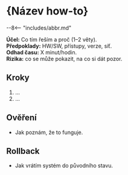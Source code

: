
# {Název how-to}
--8<-- "includes/abbr.md"

**Účel:** Co tím řeším a proč (1–2 věty).  
**Předpoklady:** HW/SW, přístupy, verze, síť.  
**Odhad času:** X minut/hodin.  
**Rizika:** co se může pokazit, na co si dát pozor.

## Kroky
1. ...
2. ...

## Ověření
- Jak poznám, že to funguje.

## Rollback
- Jak vrátím systém do původního stavu.
